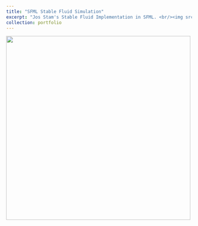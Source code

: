 ```yaml
---
title: "SFML Stable Fluid Simulation"
excerpt: "Jos Stam's Stable Fluid Implementation in SFML. <br/><img src='/grayskull/images/sfmlfluidsim.gif' width='500' height='500' >"
collection: portfolio
---
```

  
<img src='/grayskull/images/sfmlfluidsim.gif' width='500' height='500' >
